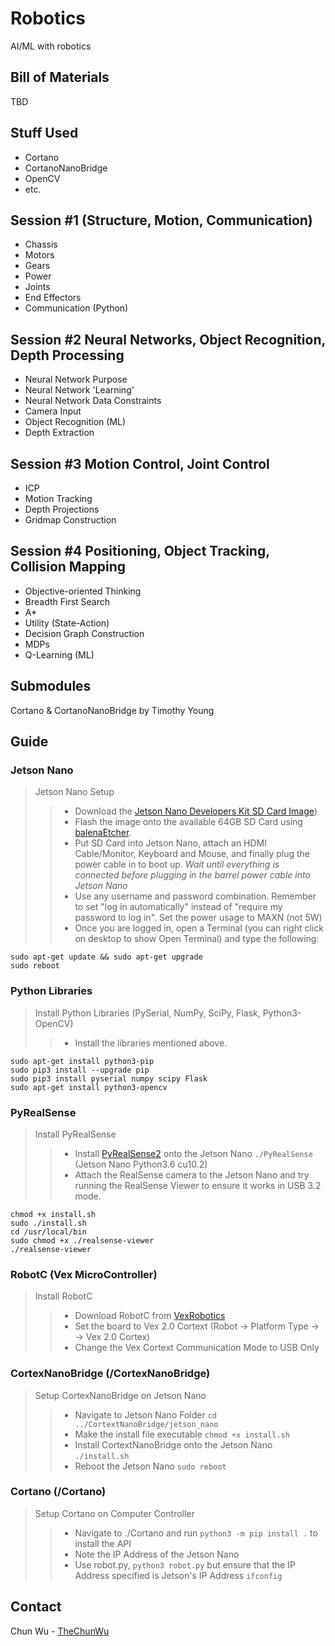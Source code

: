 # Robotics

AI/ML with robotics

## Bill of Materials
TBD

## Stuff Used
- Cortano
- CortanoNanoBridge
- OpenCV
- etc.

## Session #1 (Structure, Motion, Communication)
- Chassis
- Motors
- Gears
- Power
- Joints
- End Effectors
- Communication (Python)

## Session #2 Neural Networks, Object Recognition, Depth Processing
- Neural Network Purpose
- Neural Network 'Learning'
- Neural Network Data Constraints
- Camera Input
- Object Recognition (ML)
- Depth Extraction

## Session #3 Motion Control, Joint Control
- ICP 
- Motion Tracking
- Depth Projections
- Gridmap Construction
  
## Session #4 Positioning, Object Tracking, Collision Mapping
- Objective-oriented Thinking
- Breadth First Search
- A*
- Utility (State-Action)
- Decision Graph Construction
- MDPs
- Q-Learning (ML)

## Submodules
Cortano & CortanoNanoBridge by Timothy Young

## Guide

### Jetson Nano 
> Jetson Nano Setup
>> - Download the [Jetson Nano Developers Kit SD Card Image](https://developer.nvidia.com/embedded/downloads))
>> - Flash the image onto the available 64GB SD Card using [balenaEtcher](https://etcher.balena.io/).
>> - Put SD Card into Jetson Nano, attach an HDMI Cable/Monitor, Keyboard and Mouse, and finally plug the power cable in to boot up. *Wait until everything is connected before plugging in the barrel power cable into Jetson Nano*
>> - Use any username and password combination. Remember to set "log in automatically" instead of "require my password to log in". Set the power usage to MAXN (not 5W) 
>> - Once you are logged in, open a Terminal (you can right click on desktop to show Open Terminal) and type the following:
```
sudo apt-get update && sudo apt-get upgrade
sudo reboot
```

### Python Libraries
> Install Python Libraries (PySerial, NumPy, SciPy, Flask, Python3-OpenCV)
>> - Install the libraries mentioned above.
```
sudo apt-get install python3-pip
sudo pip3 install --upgrade pip
sudo pip3 install pyserial numpy scipy Flask
sudo apt-get install python3-opencv
```

### PyRealSense
> Install PyRealSense
>> - Install [PyRealSense2](https://drive.google.com/file/d/1Fw8zVV-cP5c9xpp-JplMKnJGe5nVNNaY/view?usp=drive_link) onto the Jetson Nano `./PyRealSense` (Jetson Nano Python3.6 cu10.2)
>> - Attach the RealSense camera to the Jetson Nano and try running the RealSense Viewer to ensure it works in USB 3.2 mode.
```
chmod +x install.sh
sudo ./install.sh
cd /usr/local/bin
sudo chmod +x ./realsense-viewer
./realsense-viewer
```

### RobotC (Vex MicroController)
> Install RobotC
>> - Download RobotC from [VexRobotics](https://www.vexrobotics.com/robotc-vexedr-vexiq.html)
>> - Set the board to Vex 2.0 Cortext (Robot -> Platform Type -> -> Vex 2.0 Cortex)
>> - Change the Vex Cortext Communication Mode to USB Only

### CortexNanoBridge (/CortexNanoBridge)
> Setup CortexNanoBridge on Jetson Nano
>> - Navigate to Jetson Nano Folder `cd ../CortextNanoBridge/jetson_nano`
>> - Make the install file executable `chmod +x install.sh`
>> - Install CortextNanoBridge onto the Jetson Nano `./install.sh`
>> - Reboot the Jetson Nano `sudo reboot`

### Cortano (/Cortano)
> Setup Cortano on Computer Controller
>> - Navigate to ./Cortano and run `python3 -m pip install .` to install the API
>> - Note the IP Address of the Jetson Nano
>> - Use robot.py, `python3 robot.py` but ensure that the IP Address specified is Jetson's IP Address `ifconfig`

## Contact
Chun Wu - [TheChunWu](https://twitter.com/TheChunWu)